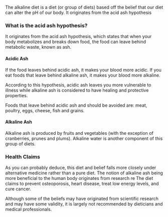 The alkaline diet is a diet (or group of diets) based off the belief that our diet can alter the pH of our body. It originates from the acid ash hypothesis 
### What is the acid ash hypothesis? 
It originates from the acid ash hypothesis, which states that when your body metabolizes and breaks down food, the food can leave behind metabolic waste, known as ash. 
#### Acidic Ash
If the food leaves behind acidic ash, it makes your blood more acidic. If you eat foods that leave behind alkaline ash, it makes your blood more alkaline. 

According to this hypothesis, acidic ash leaves you more vulnerable to illness while alkaline ash is considered to have healing and protective properties. 

Foods that leave behind acidic ash and should be avoided are: meat, poultry, eggs, cheese, fish and grains. 
#### Alkaline Ash 
Alkaline ash is produced by fruits and vegetables (with the exception of cranberries, prunes and plums). 
Alkaline water is another component of this group of diets. 
### Health Claims
As you can probably deduce, this diet and belief falls more closely under alternative medicine rather than a pure diet. 
The notion of alkaline ash being more beneficial to the human body originates from research re
The diet claims to prevent osteoporosis, heart disease, treat low energy levels, and cure cancer. 

Although some of the beliefs may have originated from scientific research and may have some validity, it is largely not recommended by dieticians and medical professionals.